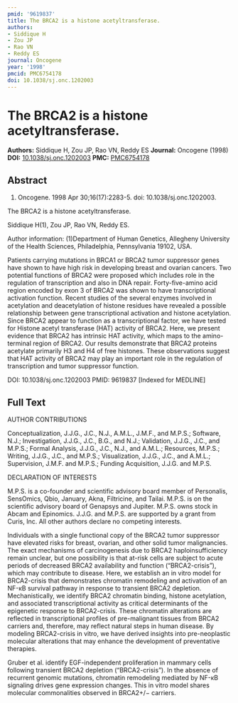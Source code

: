 ```yaml
---
pmid: '9619837'
title: The BRCA2 is a histone acetyltransferase.
authors:
- Siddique H
- Zou JP
- Rao VN
- Reddy ES
journal: Oncogene
year: '1998'
pmcid: PMC6754178
doi: 10.1038/sj.onc.1202003
---
```


# The BRCA2 is a histone acetyltransferase.
**Authors:** Siddique H, Zou JP, Rao VN, Reddy ES
**Journal:** Oncogene (1998)
**DOI:** [10.1038/sj.onc.1202003](https://doi.org/10.1038/sj.onc.1202003)
**PMC:** [PMC6754178](https://www.ncbi.nlm.nih.gov/pmc/articles/PMC6754178/)

## Abstract

1. Oncogene. 1998 Apr 30;16(17):2283-5. doi: 10.1038/sj.onc.1202003.

The BRCA2 is a histone acetyltransferase.

Siddique H(1), Zou JP, Rao VN, Reddy ES.

Author information:
(1)Department of Human Genetics, Allegheny University of the Health Sciences, 
Philadelphia, Pennsylvania 19102, USA.

Patients carrying mutations in BRCA1 or BRCA2 tumor suppressor genes have shown 
to have high risk in developing breast and ovarian cancers. Two potential 
functions of BRCA2 were proposed which includes role in the regulation of 
transcription and also in DNA repair. Forty-five-amino acid region encoded by 
exon 3 of BRCA2 was shown to have transcriptional activation function. Recent 
studies of the several enzymes involved in acetylation and deacetylation of 
histone residues have revealed a possible relationship between gene 
transcriptional activation and histone acetylation. Since BRCA2 appear to 
function as a transcriptional factor, we have tested for Histone acetyl 
transferase (HAT) activity of BRCA2. Here, we present evidence that BRCA2 has 
intrinsic HAT activity, which maps to the amino-terminal region of BRCA2. Our 
results demonstrate that BRCA2 proteins acetylate primarily H3 and H4 of free 
histones. These observations suggest that HAT activity of BRCA2 may play an 
important role in the regulation of transcription and tumor suppressor function.

DOI: 10.1038/sj.onc.1202003
PMID: 9619837 [Indexed for MEDLINE]

## Full Text

AUTHOR CONTRIBUTIONS

Conceptualization, J.J.G., J.C., N.J., A.M.L., J.M.F., and M.P.S.; Software, N.J.; Investigation, J.J.G., J.C., B.G., and N.J.; Validation, J.J.G., J.C., and M.P.S.; Formal Analysis, J.J.G., J.C., N.J., and A.M.L.; Resources, M.P.S.; Writing, J.J.G., J.C., and M.P.S.; Visualization, J.J.G., J.C., and A.M.L.; Supervision, J.M.F. and M.P.S.; Funding Acquisition, J.J.G. and M.P.S.

DECLARATION OF INTERESTS

M.P.S. is a co-founder and scientific advisory board member of Personalis, SensOmics, Qbio, January, Akna, Filtricine, and Tailai. M.P.S. is on the scientific advisory board of Genapsys and Jupiter. M.P.S. owns stock in Abcam and Epinomics. J.J.G. and M.P.S. are supported by a grant from Curis, Inc. All other authors declare no competing interests.

Individuals with a single functional copy of the BRCA2 tumor suppressor have elevated risks for breast, ovarian, and other solid tumor malignancies. The exact mechanisms of carcinogenesis due to BRCA2 haploinsufficiency remain unclear, but one possibility is that at-risk cells are subject to acute periods of decreased BRCA2 availability and function (“BRCA2-crisis”), which may contribute to disease. Here, we establish an in vitro model for BRCA2-crisis that demonstrates chromatin remodeling and activation of an NF-κB survival pathway in response to transient BRCA2 depletion. Mechanistically, we identify BRCA2 chromatin binding, histone acetylation, and associated transcriptional activity as critical determinants of the epigenetic response to BRCA2-crisis. These chromatin alterations are reflected in transcriptional profiles of pre-malignant tissues from BRCA2 carriers and, therefore, may reflect natural steps in human disease. By modeling BRCA2-crisis in vitro, we have derived insights into pre-neoplastic molecular alterations that may enhance the development of preventative therapies.

Gruber et al. identify EGF-independent proliferation in mammary cells following transient BRCA2 depletion (“BRCA2-crisis”). In the absence of recurrent genomic mutations, chromatin remodeling mediated by NF-κB signaling drives gene expression changes. This in vitro model shares molecular commonalities observed in BRCA2+/− carriers.
